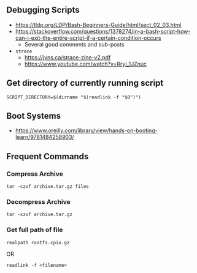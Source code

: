 ## Debugging Scripts
- https://tldp.org/LDP/Bash-Beginners-Guide/html/sect_02_03.html
- https://stackoverflow.com/questions/1378274/in-a-bash-script-how-can-i-exit-the-entire-script-if-a-certain-condition-occurs
  - Several good comments and sub-posts
- `strace`
  - https://jvns.ca/strace-zine-v2.pdf
  - https://www.youtube.com/watch?v=Rryi_1JZnuc

## Get directory of currently running script

```
SCRIPT_DIRECTORY=$(dirname "$(readlink -f "$0")")
```

## Boot Systems
- https://www.oreilly.com/library/view/hands-on-booting-learn/9781484258903/

## Frequent Commands


### Compress Archive
`tar -czvf archive.tar.gz files`


### Decompress Archive
`tar -xzvf archive.tar.gz`


### Get full path of file

`realpath rootfs.cpio.gz`

OR

`readlink -f <filename>`
